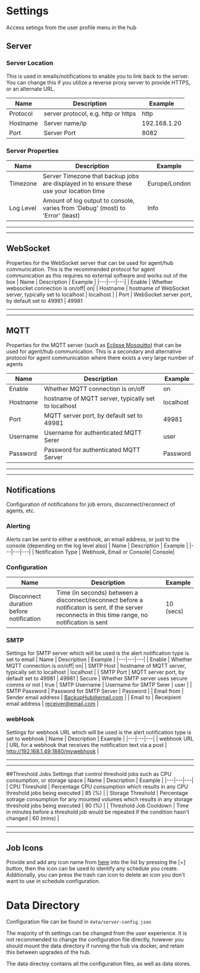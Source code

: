 # Settings
Access setings from the user profile menu in the hub


## Server

### Server Location
This is used in emails/notifications to enable you to link back to the server.  You can change this if you utilize a reverse proxy server to provide HTTPS, or an alternate URL.

| Name      | Description | Example  |
|---        |---|---|
|Protocol   | server protocol, e.g. http or https   | http  |
|Hostname   | Server name/ip  | 192.168.1.20  |
|Port       | Server Port     | 8082  |

### Server Properties

| Name | Description | Example  |
|---        |---|---|
|Timezone   | Server Timezone that backup jobs are displayed in to ensure these use your location time  | Europe/London  |
|Log Level  | Amount of log output to console, varies from 'Debug' (most) to 'Error' (least)  | Info  |

---
---

## WebSocket
Properties for the WebSocket server that can be used for agent/hub communication.  This is the recommended protocol for agent communication as this requires no external software and works out of the box
| Name      | Description | Example  |
|---|---|---|
| Enable    | Whether websocket connection is on/off| on|
| Hostname | hostname of WebSocket server, typically set to localhost | localhost |
| Port | WebSocket server port, by default set to 49981 | 49981

---
---

## MQTT
Properties for the MQTT server (such as [Eclipse Mosquitto](https://mosquitto.org/)) that can be used for agent/hub communication.  This is a secondary and alternative protocol for agent communication where there exists a very large number of agents

| Name      | Description | Example  |
|---|---|---|
| Enable    | Whether MQTT connection is on/off| on|
| Hostname | hostname of MQTT server, typically set to localhost | localhost |
| Port | MQTT server port, by default set to 49981 | 49981
| Username | Username for authenticated MQTT Serer | user |
| Password | Password for authenticated MQTT Server | Password |

---
---

## Notifications
Configuration of notifications for job errors, disconnect/reconnect of agents, etc.

### Alerting

Alerts can be sent to either a webhook, an email address, or just to the console (depending on the log level also)
| Name      | Description | Example  |
|---|---|---|
| Notification Type    | Webhook, Email or Console| Console|

### Configuration
| Name      | Description | Example  |
|---|---|---|
| Disconnect duration before notification | Time (in seconds) between a disconnect/reconnect before a notificaton is sent.  If the server reconnects in this time range, no notification is sent| 10 (secs)|

### SMTP
Settings for SMTP server which will be used is the alert notification type is set to email
| Name      | Description | Example  |
|---|---|---|
| Enable    | Whether MQTT connection is on/off| on|
| SMTP Host | hostname of MQTT server, typically set to localhost | localhost |
| SMTP Port | MQTT server port, by default set to 49981 | 49981
| Secure    | Whether SMTP server uses secure comms or not | true
| SMTP Username | Username for SMTP Serer | user |
| SMTP Password | Password for SMTP Server | Password |
| Email from | Sender email address | BackupHub@email.com |
| Email to | Receipient email address | receiver@email.com |

### webHook
Settings for webhook URL which will be used is the alert notification type is set to webhook
| Name      | Description | Example  |
|---|---|---|
| webhook URL    | URL for a webhook that receives the notification text via a post | http://192.168.1.49:1880/mywebhook |

---
---

##Threshold Jobs
Settings that control threshold jobs such as CPU consumption, or storage space
| Name      | Description | Example  |
|---|---|---|
| CPU Threshold | Percentage CPU consumption which results in any CPU threshold jobs being executed  | 85 (%) |
| Storage Threshold | Percentage sotrage consumption for any mounted volumes which results in any storage threshold jobs being executed | 90 (%) |
| Threshold Job Cooldown | Time in minutes before a threshold job would be repeated if the condition hasn't changed | 60 (mins) |

---
---

## Job Icons
Provide and add any icon name from [here](https://marella.me/material-icons/demo/) into the list by pressing the [+] button, then the icon can be used to identify any schedule you create.  Additionally, you can press the trash can icon to delete an icon you don't want to use in schedule configuration.


# Data Directory

Configuration file can be found in 
`data/server-config.json`

The majority of th settings can be changed from the user experience.  It is not recommended to change the configuration file directly, however you should mount the data directory if running the hub via docker, and retain this between upgrades of the hub.

The data directoy contains all the configuration files, as well as data stores.
